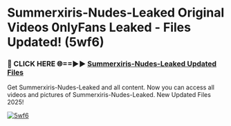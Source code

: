# Summerxiris-Nudes-Leaked Original Videos 0nlyFans Leaked - Files Updated! (5wf6)

<h3>🔴 CLICK HERE 🌐==►► <a href="https://tinyurl.com/yc6ubb5a" rel="nofollow">Summerxiris-Nudes-Leaked Updated Files</a></h3>

Get Summerxiris-Nudes-Leaked and all content. Now you can access all videos and pictures of Summerxiris-Nudes-Leaked. New Updated Files 2025!

[![5wf6](https://i.imgur.com/7eu0CRL.gif)](https://tinyurl.com/yc6ubb5a)
